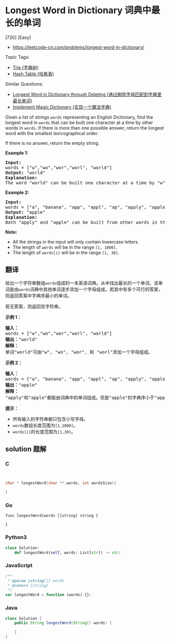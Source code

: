 # Longest Word in Dictionary 词典中最长的单词

[720] [Easy]

- https://leetcode-cn.com/problems/longest-word-in-dictionary/

Topic Tags:

- [Trie (字典树)](https://leetcode-cn.com/tag/trie/)
- [Hash Table (哈希表)](https://leetcode-cn.com/tag/hash-table/)

Similar Questions:

- [Longest Word in Dictionary through Deleting (通过删除字母匹配到字典里最长单词)](https://leetcode-cn.com/problems/longest-word-in-dictionary-through-deleting/)
- [Implement Magic Dictionary (实现一个魔法字典)](https://leetcode-cn.com/problems/implement-magic-dictionary/)

Given a list of strings `words` representing an English Dictionary, find the longest word in `words` that can be built one character at a time by other words in `words`. If there is more than one possible answer, return the longest word with the smallest lexicographical order.

If there is no answer, return the empty string.

**Example 1:**

<pre><b>Input:</b> 
words = ["w","wo","wor","worl", "world"]
<b>Output:</b> "world"
<b>Explanation:</b> 
The word "world" can be built one character at a time by "w", "wo", "wor", and "worl".
</pre>

**Example 2:**

<pre><b>Input:</b> 
words = ["a", "banana", "app", "appl", "ap", "apply", "apple"]
<b>Output:</b> "apple"
<b>Explanation:</b> 
Both "apply" and "apple" can be built from other words in the dictionary. However, "apple" is lexicographically smaller than "apply".
</pre>

**Note:**

- All the strings in the input will only contain lowercase letters.
- The length of `words` will be in the range `[1, 1000]`.
- The length of `words[i]` will be in the range `[1, 30]`.

## 翻译

给出一个字符串数组`words`组成的一本英语词典。从中找出最长的一个单词，该单词是由`words`词典中其他单词逐步添加一个字母组成。若其中有多个可行的答案，则返回答案中字典序最小的单词。

若无答案，则返回空字符串。

**示例 1：**

<pre><strong>输入：</strong>
words = ["w","wo","wor","worl", "world"]
<strong>输出：</strong>"world"
<strong>解释：</strong> 
单词"world"可由"w", "wo", "wor", 和 "worl"添加一个字母组成。
</pre>

**示例 2：**

<pre><strong>输入：</strong>
words = ["a", "banana", "app", "appl", "ap", "apply", "apple"]
<strong>输出：</strong>"apple"
<strong>解释：</strong>
"apply"和"apple"都能由词典中的单词组成。但是"apple"的字典序小于"apply"。
</pre>

**提示：**

- 所有输入的字符串都只包含小写字母。
- `words`数组长度范围为`[1,1000]`。
- `words[i]`的长度范围为`[1,30]`。

## solution 题解

### C

```c


char * longestWord(char ** words, int wordsSize){

}


```

### Go

```golang
func longestWord(words []string) string {

}
```

### Python3

```python
class Solution:
    def longestWord(self, words: List[str]) -> str:

```

### JavaScript

```javascript
/**
 * @param {string[]} words
 * @return {string}
 */
var longestWord = function (words) {};
```

### Java

```java
class Solution {
    public String longestWord(String[] words) {

    }
}
```
